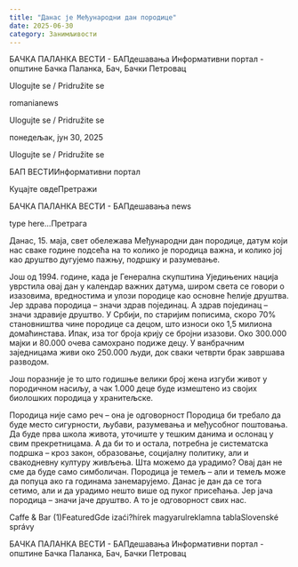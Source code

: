 ```yaml
---
title: "Данас је Међународни дан породице"
date: 2025-06-30
category: Занимљивости
---
```


БАЧКА ПАЛАНКА ВЕСТИ - БАПдешавања Информативни портал - општине Бачка Паланка, Бач, Бачки Петровац

Ulogujte se / Pridružite se

romanianews

Ulogujte se / Pridružite se

понедељак, јун 30, 2025

Ulogujte se / Pridružite se

БАП ВЕСТИИнформативни портал

Куцајте овдеПретражи

БАЧКА ПАЛАНКА ВЕСТИ - БАПдешавања news

type here...Претрага

Данас, 15. маја, свет обележава Међународни дан породице, датум који нас сваке године подсећа на то колико је породица важна, и колико јој као друштво дугујемо пажњу, подршку и разумевање.

Још од 1994. године, када је Генерална скупштина Уједињених нација уврстила овај дан у календар важних датума, широм света се говори о изазовима, вредностима и улози породице као основне ћелије друштва. Јер здрава породица – значи здрав појединац. А здрав појединац – значи здравије друштво.
У Србији, по старијим пописима, скоро 70% становништва чине породице са децом, што износи око 1,5 милиона домаћинстава. Ипак, иза тог броја крију се бројни изазови. Око 300.000 мајки и 80.000 очева самохрано подиже децу. У ванбрачним заједницама живи око 250.000 људи, док сваки четврти брак завршава разводом.


Још поразније је то што годишње велики број жена изгуби живот у породичном насиљу, а чак 1.000 деце буде измештено из својих биолошких породица у хранитељске.


Породица није само реч – она је одговорност
Породица би требало да буде место сигурности, љубави, разумевања и међусобног поштовања. Да буде прва школа живота, уточиште у тешким данима и ослонац у свим прекретницама. А да би то и остала, потребна је систематска подршка – кроз закон, образовање, социјалну политику, али и свакодневну културу живљења.
Шта можемо да урадимо? Овај дан не сме да буде само симболичан.
Породица је темељ – али и темељ може да попуца ако га годинама занемарујемо. Данас је дан да се тога сетимо, али и да урадимо нешто више од пуког присећања. Јер јача породица – значи јаче друштво. А то је одговорност свих нас.

Caffe & Bar (1)FeaturedGde izaći?hírek magyarulreklamna tablaSlovenské správy

БАЧКА ПАЛАНКА ВЕСТИ - БАПдешавања Информативни портал - општине Бачка Паланка, Бач, Бачки Петровац
